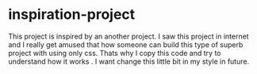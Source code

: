 # inspiration-project
This project is inspired by an another project.
I saw this project in internet and I really get amused that how someone can build this type of superb project with using only css.
Thats why I copy this code and try to understand how it works .
I want change this little bit in my style in future.
